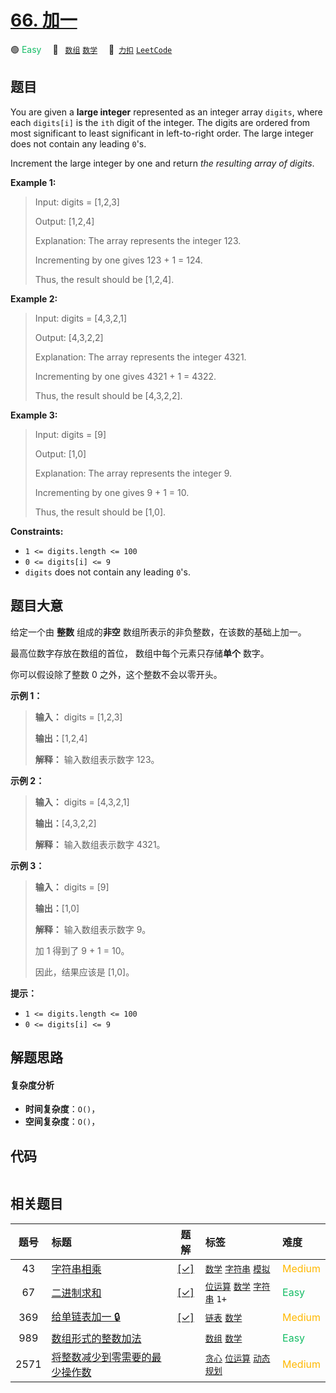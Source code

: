 # [66. 加一](https://2xiao.github.io/leetcode-js/problem/0066.html)

🟢 <font color=#15bd66>Easy</font>&emsp; 🔖&ensp; [`数组`](/tag/array.md) [`数学`](/tag/math.md)&emsp; 🔗&ensp;[`力扣`](https://leetcode.cn/problems/plus-one) [`LeetCode`](https://leetcode.com/problems/plus-one)

## 题目

You are given a **large integer** represented as an integer array `digits`,
where each `digits[i]` is the `ith` digit of the integer. The digits are
ordered from most significant to least significant in left-to-right order. The
large integer does not contain any leading `0`'s.

Increment the large integer by one and return _the resulting array of digits_.



**Example 1:**

> Input: digits = [1,2,3]
> 
> Output: [1,2,4]
> 
> Explanation: The array represents the integer 123.
> 
> Incrementing by one gives 123 + 1 = 124.
> 
> Thus, the result should be [1,2,4].

**Example 2:**

> Input: digits = [4,3,2,1]
> 
> Output: [4,3,2,2]
> 
> Explanation: The array represents the integer 4321.
> 
> Incrementing by one gives 4321 + 1 = 4322.
> 
> Thus, the result should be [4,3,2,2].

**Example 3:**

> Input: digits = [9]
> 
> Output: [1,0]
> 
> Explanation: The array represents the integer 9.
> 
> Incrementing by one gives 9 + 1 = 10.
> 
> Thus, the result should be [1,0].

**Constraints:**

  * `1 <= digits.length <= 100`
  * `0 <= digits[i] <= 9`
  * `digits` does not contain any leading `0`'s.


## 题目大意

给定一个由 **整数** 组成的**非空** 数组所表示的非负整数，在该数的基础上加一。

最高位数字存放在数组的首位， 数组中每个元素只存储**单个** 数字。

你可以假设除了整数 0 之外，这个整数不会以零开头。



**示例  1：**

> 
> 
> 
> 
> 
> **输入：** digits = [1,2,3]
> 
> **输出：**[1,2,4]
> 
> **解释：** 输入数组表示数字 123。
> 
> 

**示例  2：**

> 
> 
> 
> 
> 
> **输入：** digits = [4,3,2,1]
> 
> **输出：**[4,3,2,2]
> 
> **解释：** 输入数组表示数字 4321。
> 
> 

**示例 3：**

> 
> 
> 
> 
> 
> **输入：** digits = [9]
> 
> **输出：**[1,0]
> 
> **解释：** 输入数组表示数字 9。
> 
> 加 1 得到了 9 + 1 = 10。
> 
> 因此，结果应该是 [1,0]。
> 
> 



**提示：**

  * `1 <= digits.length <= 100`
  * `0 <= digits[i] <= 9`


## 解题思路

#### 复杂度分析

- **时间复杂度**：`O()`，
- **空间复杂度**：`O()`，

## 代码

```javascript

```

## 相关题目

<!-- prettier-ignore -->
| 题号 | 标题 | 题解 | 标签 | 难度 |
| :------: | :------ | :------: | :------ | :------ |
| 43 | [字符串相乘](https://leetcode.com/problems/multiply-strings) | [[✓]](/problem/0043.md) |  [`数学`](/tag/math.md) [`字符串`](/tag/string.md) [`模拟`](/tag/simulation.md) | <font color=#ffb800>Medium</font> |
| 67 | [二进制求和](https://leetcode.com/problems/add-binary) | [[✓]](/problem/0067.md) |  [`位运算`](/tag/bit-manipulation.md) [`数学`](/tag/math.md) [`字符串`](/tag/string.md) `1+` | <font color=#15bd66>Easy</font> |
| 369 | [给单链表加一 🔒](https://leetcode.com/problems/plus-one-linked-list) | [[✓]](/problem/0369.md) |  [`链表`](/tag/linked-list.md) [`数学`](/tag/math.md) | <font color=#ffb800>Medium</font> |
| 989 | [数组形式的整数加法](https://leetcode.com/problems/add-to-array-form-of-integer) |  |  [`数组`](/tag/array.md) [`数学`](/tag/math.md) | <font color=#15bd66>Easy</font> |
| 2571 | [将整数减少到零需要的最少操作数](https://leetcode.com/problems/minimum-operations-to-reduce-an-integer-to-0) |  |  [`贪心`](/tag/greedy.md) [`位运算`](/tag/bit-manipulation.md) [`动态规划`](/tag/dynamic-programming.md) | <font color=#ffb800>Medium</font> |